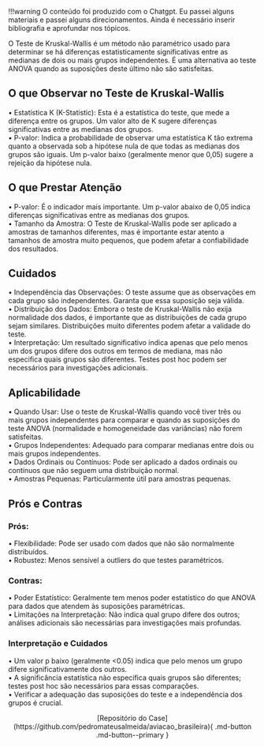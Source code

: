 !!!warning
    O conteúdo foi produzido com o Chatgpt. Eu passei alguns materiais e passei alguns direcionamentos. Ainda é necessário inserir bibliografia e aprofundar nos tópicos. 

O Teste de Kruskal-Wallis é um método não paramétrico usado para determinar se há diferenças estatisticamente significativas entre as medianas de dois ou mais grupos independentes. É uma alternativa ao teste ANOVA quando as suposições deste último não são satisfeitas. <br />

## O que Observar no Teste de Kruskal-Wallis
•	Estatística K (K-Statistic): Esta é a estatística do teste, que mede a diferença entre os grupos. Um valor alto de K sugere diferenças significativas entre as medianas dos grupos.<br />
•	P-valor: Indica a probabilidade de observar uma estatística K tão extrema quanto a observada sob a hipótese nula de que todas as medianas dos grupos são iguais. Um p-valor baixo (geralmente menor que 0,05) sugere a rejeição da hipótese nula.<br />
## O que Prestar Atenção
•	P-valor: É o indicador mais importante. Um p-valor abaixo de 0,05 indica diferenças significativas entre as medianas dos grupos.<br />
•	Tamanho da Amostra: O Teste de Kruskal-Wallis pode ser aplicado a amostras de tamanhos diferentes, mas é importante estar atento a tamanhos de amostra muito pequenos, que podem afetar a confiabilidade dos resultados.<br />
## Cuidados
•	Independência das Observações: O teste assume que as observações em cada grupo são independentes. Garanta que essa suposição seja válida.<br />
•	Distribuição dos Dados: Embora o teste de Kruskal-Wallis não exija normalidade dos dados, é importante que as distribuições de cada grupo sejam similares. Distribuições muito diferentes podem afetar a validade do teste.<br />
•	Interpretação: Um resultado significativo indica apenas que pelo menos um dos grupos difere dos outros em termos de mediana, mas não especifica quais grupos são diferentes. Testes post hoc podem ser necessários para investigações adicionais.<br />
## Aplicabilidade
•	Quando Usar: Use o teste de Kruskal-Wallis quando você tiver três ou mais grupos independentes para comparar e quando as suposições do teste ANOVA (normalidade e homogeneidade das variâncias) não forem satisfeitas.<br />
•	Grupos Independentes: Adequado para comparar medianas entre dois ou mais grupos independentes.<br />
•	Dados Ordinais ou Contínuos: Pode ser aplicado a dados ordinais ou contínuos que não seguem uma distribuição normal.<br />
•	Amostras Pequenas: Particularmente útil para amostras pequenas.<br />
## Prós e Contras
### Prós:
•	Flexibilidade: Pode ser usado com dados que não são normalmente distribuídos.<br />
•	Robustez: Menos sensível a outliers do que testes paramétricos.<br />
### Contras:
•	Poder Estatístico: Geralmente tem menos poder estatístico do que ANOVA para dados que atendem às suposições paramétricas.<br />
•	Limitações na Interpretação: Não indica qual grupo difere dos outros; análises adicionais são necessárias para investigações mais profundas.<br />
### Interpretação e Cuidados
•	Um valor p baixo (geralmente <0.05) indica que pelo menos um grupo difere significativamente dos outros.<br />
•	A significância estatística não especifica quais grupos são diferentes; testes post hoc são necessários para essas comparações.<br />
•	Verificar a adequação das suposições do teste e a independência dos grupos é crucial.<br />


<center>
[Repositório do Case](https://github.com/pedromateusalmeida/aviacao_brasileira){ .md-button .md-button--primary }
<center>
&nbsp;&nbsp;&nbsp;&nbsp;&nbsp;&nbsp;&nbsp;&nbsp;&nbsp;&nbsp;